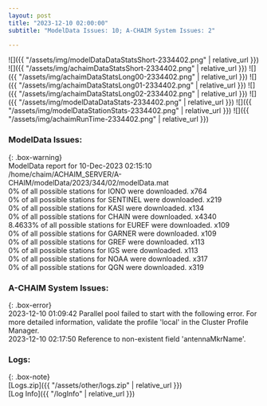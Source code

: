 ```yaml
---
layout: post
title: "2023-12-10 02:00:00"
subtitle: "ModelData Issues: 10; A-CHAIM System Issues: 2"

---
```


![]({{ "/assets/img/modelDataDataStatsShort-2334402.png" | relative_url }})
![]({{ "/assets/img/achaimDataStatsShort-2334402.png" | relative_url }})
![]({{ "/assets/img/achaimDataStatsLong00-2334402.png" | relative_url }})
![]({{ "/assets/img/achaimDataStatsLong01-2334402.png" | relative_url }})
![]({{ "/assets/img/achaimDataStatsLong02-2334402.png" | relative_url }})
![]({{ "/assets/img/modelDataDataStats-2334402.png" | relative_url }})
![]({{ "/assets/img/modelDataStationStats-2334402.png" | relative_url }})
![]({{ "/assets/img/achaimRunTime-2334402.png" | relative_url }})


### ModelData Issues:  
  
{: .box-warning}  
 ModelData report for 10-Dec-2023 02:15:10   
 /home/chaim/ACHAIM_SERVER/A-CHAIM/modelData/2023/344/02/modelData.mat   
 0% of all possible stations for IONO were downloaded. x764   
 0% of all possible stations for SENTINEL were downloaded. x219   
 0% of all possible stations for KASI were downloaded. x134   
 0% of all possible stations for CHAIN were downloaded. x4340   
 8.4633% of all possible stations for EUREF were downloaded. x109   
 0% of all possible stations for GARNER were downloaded. x109   
 0% of all possible stations for GREF were downloaded. x113   
 0% of all possible stations for IGS were downloaded. x113   
 0% of all possible stations for NOAA were downloaded. x317   
 0% of all possible stations for QGN were downloaded. x319   
  
### A-CHAIM System Issues:  
  
{: .box-error}  
2023-12-10 01:09:42 Parallel pool failed to start with the following error. For more detailed information, validate the profile 'local' in the Cluster Profile Manager.  
2023-12-10 02:17:50 Reference to non-existent field 'antennaMkrName'.  

### Logs:  
  
{: .box-note}  
[Logs.zip]({{ "/assets/other/logs.zip" | relative_url }})  
[Log Info]({{ "/logInfo" | relative_url }})  
